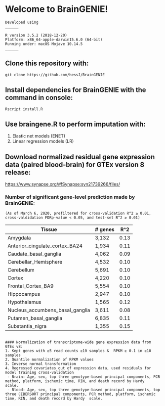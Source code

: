 # Welcome to BrainGENIE!

``` 
Developed using
______ 

R version 3.5.2 (2018-12-20)
Platform: x86_64-apple-darwin15.6.0 (64-bit)
Running under: macOS Mojave 10.14.5
______
```

## Clone this repository with:
`git clone https://github.com/hessJ/BrainGENIE`

## Install dependencies for BrainGENIE with the command in console:
`Rscript install.R`

## Use braingene.R to perform imputation with:
1. Elastic net models (ENET)
2. Linear regression models (LR)

## Download normalized residual gene expression data (paired blood-brain) for GTEx version 8 release:
https://www.synapse.org/#!Synapse:syn21739266/files/


### Number of significant gene-level prediction made by BrainGENIE:
`(As of March 6, 2020, prefiltered for cross-validation R^2 ≥ 0.01, cross-valdidation FDRp-value < 0.05, and test-set R^2 ≥ 0.01)`

 |                        Tissue    | # genes|  R^2 |
 | -------------------------------  | ------ | ---- |
 |                        Amygdala  | 3,132  | 0.13 |
 |  Anterior_cingulate_cortex_BA24  | 1,934  | 0.11 |
 |           Caudate_basal_ganglia  | 4,062  | 0.09 |
 |           Cerebellar_Hemisphere  | 4,532  | 0.10 |
 |                      Cerebellum  | 5,691  | 0.10 |
 |                          Cortex  | 4,220  | 0.10 |
 |              Frontal_Cortex_BA9  | 5,554  | 0.10 |
 |                     Hippocampus  | 2,947  | 0.10 |
 |                    Hypothalamus  | 1,565  | 0.12 |
 | Nucleus_accumbens_basal_ganglia  | 3,611  | 0.08 |
 |           Putamen_basal_ganglia  | 6,835  | 0.11 |
 |                Substantia_nigra  | 1,355  | 0.15 |


```

#### Normalization of transcriptome-wide gene expression data from GTEx v8:
1. Kept genes with ≥5 read counts ≥10 samples &  RPKM ≥ 0.1 in ≥10 samples
2. Quantile normalization of RPKM values
3. Inverse normal transformation
4. Regressed covariates out of expression data, used residuals for model training cross-validation
 - Brain: Age, sex, top three genotype-based principal components, PCR method, platform, ischemic time, RIN, and death record by Hardy  scale.
 - Blood: Age, sex, top three genotype-based principal components, top three CIBERSORT principal components, PCR method, platform, ischemic time, RIN, and death record by Hardy  scale.
 
 


